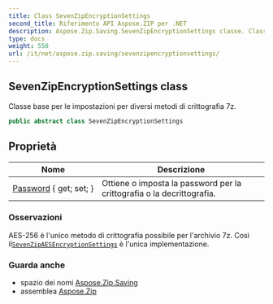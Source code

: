 ```yaml
---
title: Class SevenZipEncryptionSettings
second_title: Riferimento API Aspose.ZIP per .NET
description: Aspose.Zip.Saving.SevenZipEncryptionSettings classe. Classe base per le impostazioni per diversi metodi di crittografia 7z.
type: docs
weight: 550
url: /it/net/aspose.zip.saving/sevenzipencryptionsettings/
---
```

## SevenZipEncryptionSettings class

Classe base per le impostazioni per diversi metodi di crittografia 7z.

```csharp
public abstract class SevenZipEncryptionSettings
```

## Proprietà

| Nome | Descrizione |
| --- | --- |
| [Password](../../aspose.zip.saving/sevenzipencryptionsettings/password/) { get; set; } | Ottiene o imposta la password per la crittografia o la decrittografia. |

### Osservazioni

AES-256 è l'unico metodo di crittografia possibile per l'archivio 7z. Così il[`SevenZipAESEncryptionSettings`](../sevenzipaesencryptionsettings/) è l'unica implementazione.

### Guarda anche

* spazio dei nomi [Aspose.Zip.Saving](../../aspose.zip.saving/)
* assemblea [Aspose.Zip](../../)


